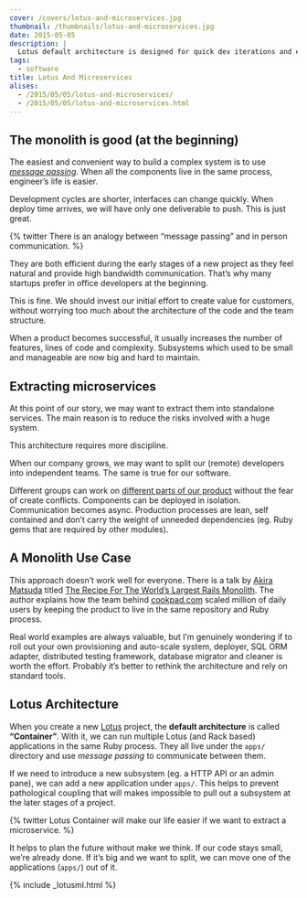 ```yaml
---
cover: /covers/lotus-and-microservices.jpg
thumbnail: /thumbnails/lotus-and-microservices.jpg
date: 2015-05-05
description: |
  Lotus default architecture is designed for quick dev iterations and easy microservices extraction.
tags:
  - software
title: Lotus And Microservices
alises:
  - /2015/05/05/lotus-and-microservices/
  - /2015/05/05/lotus-and-microservices.html
---
```


## The monolith is good (at the beginning)

The easiest and convenient way to build a complex system is to use [_message passing_](http://en.wikipedia.org/wiki/Message_passing).
When all the components live in the same process, engineer’s life is easier.

Development cycles are shorter, interfaces can change quickly.
When deploy time arrives, we will have only one deliverable to push.
This is just great.

{% twitter There is an analogy between “message passing” and in person communication. %}

They are both efficient during the early stages of a new project as they feel natural and provide high bandwidth communication.
That’s why many startups prefer in office developers at the beginning.

This is fine.
We should invest our initial effort to create value for customers, without worrying too much about the architecture of the code and the team structure.

When a product becomes successful, it usually increases the number of features, lines of code and complexity.
Subsystems which used to be small and manageable are now big and hard to maintain.

## Extracting microservices

At this point of our story, we may want to extract them into standalone services.
The main reason is to reduce the risks involved with a huge system.

This architecture requires more discipline.

When our company grows, we may want to split our (remote) developers into independent teams.
The same is true for our software.

Different groups can work on [different parts of our product](https://labs.spotify.com/2014/03/27/spotify-engineering-culture-part-1/) without the fear of create conflicts.
Components can be deployed in isolation.
Communication becomes async.
Production processes are lean, self contained and don’t carry the weight of unneeded dependencies (eg. Ruby gems that are required by other modules).

## A Monolith Use Case

This approach doesn’t work well for everyone.
There is a talk by [Akira Matsuda](https://twitter.com/a_matsuda) titled [The Recipe For The World’s Largest Rails Monolith](https://www.youtube.com/watch?v=naTRzjHaIhE).
The author explains how the team behind [cookpad.com](http://cookpad.com) scaled million of daily users by keeping the product to live in the same repository and Ruby process.

Real world examples are always valuable, but I’m genuinely wondering if to roll out your own provisioning and auto-scale system, deployer, SQL ORM adapter, distributed testing framework, database migrator and cleaner is worth the effort.
Probably it’s better to rethink the architecture and rely on standard tools.

## Lotus Architecture

When you create a new [Lotus](http://lotusrb.org) project, the **default architecture** is called **“Container”**.
With it, we can run multiple Lotus (and Rack based) applications in the same Ruby process.
They all live under the `apps/` directory and use _message passing_ to communicate between them.

If we need to introduce a new subsystem (eg. a HTTP API or an admin pane), we can add a new application under `apps/`.
This helps to prevent pathological coupling that will makes impossible to pull out a subsystem at the later stages of a project.

{% twitter Lotus Container will make our life easier if we want to extract a microservice. %}

It helps to plan the future without make we think.
If our code stays small, we’re already done.
If it’s big and we want to split, we can move one of the applications (`apps/`) out of it.

{% include _lotusml.html %}
